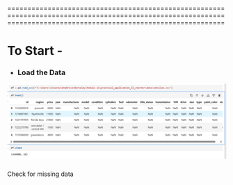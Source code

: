 

==================================================================================================================================================================

# To Start - 
- ### Load the Data

![Data Load](https://github.com/viksaraw/Module-11-Pics/blob/main/Pic%201-%20Data%20Load%20.png)

###
Check for missing data



